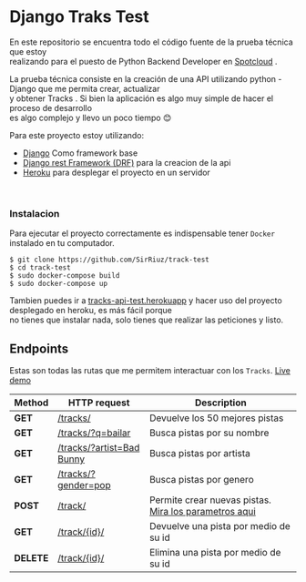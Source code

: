 # Django Traks Test


En este repositorio se encuentra todo el código fuente de la prueba técnica que estoy<br/>
realizando para el puesto de Python Backend Developer en [Spotcloud](https://spotcloud.io/) .

La prueba técnica consiste en la creación de una API utilizando python - Django que me permita crear, actualizar<br/>y obtener Tracks . Si bien la aplicación es algo muy simple de hacer el proceso de desarrollo<br/> es algo complejo y llevo un poco tiempo :blush: 

Para este proyecto estoy utilizando:

* [Django](https://www.djangoproject.com/) Como framework base
* [Django rest Framework (DRF)](https://www.django-rest-framework.org/) para la creacion de la api
* [Heroku](https://heroku.com/) para desplegar el proyecto en un servidor

<br/>

### Instalacion

Para ejecutar el proyecto correctamente es indispensable tener `Docker` instalado en tu computador.
```
$ git clone https://github.com/SirRiuz/track-test
$ cd track-test
$ sudo docker-compose build
$ sudo docker-compose up
```
Tambien puedes ir a [tracks-api-test.herokuapp](https://tracks-api-test.herokuapp.com/api/v1/tracks/) y hacer uso del proyecto desplegado en heroku,
es más fácil porque<br/> no tienes que instalar nada, solo tienes que realizar las peticiones y listo.
<br/>

## Endpoints

Estas son todas las rutas que me permitem interactuar con los `Tracks`. [Live demo](https://tracks-api-test.herokuapp.com/api/v1/tracks/)

Method | HTTP request | Description
 ------------- | ------------- | -------------
**GET** | [/tracks/](https://tracks-api-test.herokuapp.com/api/v1/tracks/) | Devuelve los 50 mejores pistas
**GET** | [/tracks/?q=bailar](https://tracks-api-test.herokuapp.com/api/v1/tracks/?q=bailar)| Busca pistas por su nombre
**GET** | [/tracks/?artist=Bad Bunny](https://tracks-api-test.herokuapp.com/api/v1/tracks/?artist=Bad%20Bunny)| Busca pistas por artista
**GET** | [/tracks/?gender=pop](https://tracks-api-test.herokuapp.com/api/v1/tracks/?gender=pop)| Busca pistas por genero
**POST** | [/track/](https://tracks-api-test.herokuapp.com/api/v1/track/)| Permite crear nuevas pistas. [Mira los parametros aqui](https://github.com/SirRiuz/track-test/blob/master/tracks/serializers.py)
**GET** | [/track/{id}/](https://tracks-api-test.herokuapp.com/api/v1/track/1/)| Devuelve una pista por medio de su id
**DELETE** | [/track/{id}/](https://tracks-api-test.herokuapp.com/api/v1/track/1/)| Elimina una pista por medio de su id




